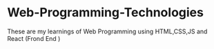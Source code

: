 # Web-Programming-Technologies
These are my learnings of Web Programming using HTML,CSS,JS and React (Frond End )
